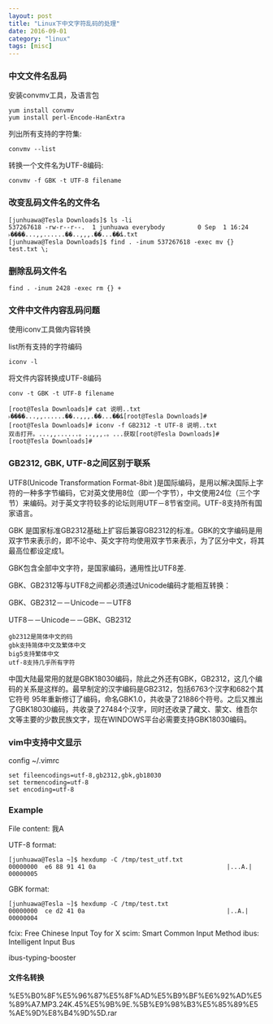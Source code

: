 ```yaml
---
layout: post
title: "Linux下中文字符乱码的处理"
date: 2016-09-01
category: "linux" 
tags: [misc]
---
```

### 中文文件名乱码

安装convmv工具，及语言包

    yum install convmv
    yum install perl-Encode-HanExtra

列出所有支持的字符集:

    convmv --list

转换一个文件名为UTF-8编码:

    convmv -f GBK -t UTF-8 filename

### 改变乱码文件名的文件名

    [junhuawa@Tesla Downloads]$ ls -li
    537267618 -rw-r--r--.  1 junhuawa everybody         0 Sep  1 16:24 ˫����...,,......��..,,,.��...��ȡ.txt
    [junhuawa@Tesla Downloads]$ find . -inum 537267618 -exec mv {} test.txt \;

### 删除乱码文件名

    find . -inum 2428 -exec rm {} +

### 文件中文件内容乱码问题

使用iconv工具做内容转换

list所有支持的字符编码

    iconv -l

将文件内容转换成UTF-8编码

    conv -t GBK -t UTF-8 filename

    [root@Tesla Downloads]# cat 说明..txt
    ˫����...,,......��..,,,.��...��ȡ[root@Tesla Downloads]# 
    [root@Tesla Downloads]# iconv -f GB2312 -t UTF-8 说明..txt
    双击打开。...,,......。..,,,.。...获取[root@Tesla Downloads]# 
    [root@Tesla Downloads]#

### GB2312, GBK, UTF-8之间区别于联系

UTF8(Unicode Transformation Format-8bit
)是国际编码，是用以解决国际上字符的一种多字节编码，它对英文使用8位（即一个字节），中文使用24位（三个字节）来编码。对于英文字符较多的论坛则用UTF－8节省空间。UTF-8支持所有国家语言。 

GBK 是国家标准GB2312基础上扩容后兼容GB2312的标准。GBK的文字编码是用双字节来表示的，即不论中、英文字符均使用双字节来表示，为了区分中文，将其最高位都设定成1。

GBK包含全部中文字符，是国家编码，通用性比UTF8差.

GBK、GB2312等与UTF8之间都必须通过Unicode编码才能相互转换：

GBK、GB2312－－Unicode－－UTF8 

UTF8－－Unicode－－GBK、GB2312 

    gb2312是简体中文的码
    gbk支持简体中文及繁体中文
    big5支持繁体中文
    utf-8支持几乎所有字符

中国大陆最常用的就是GBK18030编码，除此之外还有GBK，GB2312，这几个编码的关系是这样的。最早制定的汉字编码是GB2312，包括6763个汉字和682个其它符号
95年重新修订了编码，命名GBK1.0，共收录了21886个符号。之后又推出了GBK18030编码，共收录了27484个汉字，同时还收录了藏文、蒙文、维吾尔
文等主要的少数民族文字，现在WINDOWS平台必需要支持GBK18030编码。

### vim中支持中文显示

config ~/.vimrc

    set fileencodings=utf-8,gb2312,gbk,gb18030
    set termencoding=utf-8
    set encoding=utf-8

### Example

File content:
    我A
    
UTF-8 format:

    [junhuawa@Tesla ~]$ hexdump -C /tmp/test_utf.txt 
    00000000  e6 88 91 41 0a                                    |...A.|
    00000005

GBK format:

    [junhuawa@Tesla ~]$ hexdump -C /tmp/test.txt 
    00000000  ce d2 41 0a                                       |..A.|
    00000004

fcix:  Free Chinese Input Toy for X
scim: Smart Common Input Method
ibus:  Intelligent Input Bus 

ibus-typing-booster 

#### 文件名转换
%E5%B0%8F%E5%96%87%E5%8F%AD%E5%B9%BF%E6%92%AD%E5%89%A7.MP3.24K.45%E5%9B%9E.%5B%E9%98%B3%E5%85%89%E5%AE%9D%E8%B4%9D%5D.rar

